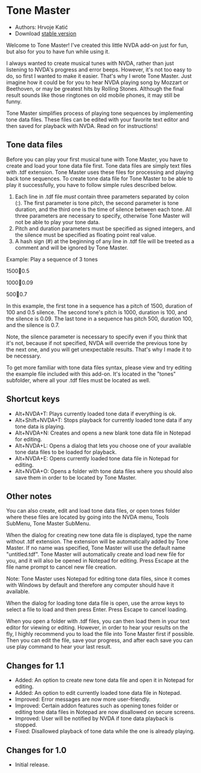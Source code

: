 # Tone Master #

* Authors: Hrvoje Katić
* Download [stable version][1]

Welcome to Tone Master! I've created this little NVDA add-on just for fun, but also for you to have fun while using it.

I always wanted to create musical tunes with NVDA, rather than just listening to NVDA's progress and error beeps. However, it's not too easy to do, so first I wanted to make it easier. That's why I wrote Tone Master. Just imagine how it could be for you to hear NVDA playing song by Mozzart or Beethoven, or may be greatest hits by Rolling Stones. Although the final result sounds like those ringtones on old mobile phones, it may still be funny.

Tone Master simplifies process of playing tone sequences by implementing tone data files. These files can be edited with your favorite text editor and then saved for playback with NVDA. Read on for instructions!

## Tone data files

Before you can play your first musical tune with Tone Master, you have to create and load your tone data file first. Tone data files are simply text files with .tdf extension. Tone Master uses these files for processing and playing back tone sequences. To create tone data file for Tone Master to be able to play it successfully, you have to follow simple rules described below.

1. Each line in .tdf file *must* contain three parameters separated by colon (:). The first parameter is tone pitch, the second parameter is tone duration, and the third one is the time of silence between each tone. All three parameters are necessary to specify, otherwise Tone Master will not be able to play your tone data.
2. Pitch and duration parameters must be specified as signed integers, and the silence must be specified as floating point real value.
3. A hash sign (#) at the beginning of any line in .tdf file will be treeted as a comment and will be ignored by Tone Master.

Example: Play a sequence of 3 tones

1500:100:0.5

1000:100:0.09

500:100:0.7

In this example, the first tone in a sequence has a pitch of 1500, duration of 100 and 0.5 silence. The second tone's pitch is 1000, duration is 100, and the silence is 0.09. The last tone in a sequence has pitch 500, duration 100, and the silence is 0.7.

Note, the silence parameter is necessary to specify even if you think that it's not, because if not specified, NVDA will override the previous tone by the next one, and you will get unexpectable results. That's why I made it to be necessary.

To get more familiar with tone data files syntax, please view and try editing the example file included with this add-on. It's located in the "tones" subfolder, where all your .tdf files must be located as well.

## Shortcut keys

* Alt+NVDA+T: Plays currently loaded tone data if everything is ok.
* Alt+Shift+NVDA+T: Stops playback for currently loaded tone data if any tone data is playing.
* Alt+NVDA+N: Creates and opens a new blank tone data file in Notepad for editing.
* Alt+NVDA+L: Opens a dialog that lets you choose one of your available tone data files to be loaded for playback.
* Alt+NVDA+E: Opens currently loaded tone data file in Notepad for editing.
* Alt+NVDA+O: Opens a folder with tone data files where you should also save them in order to be located by Tone Master.

## Other notes

You can also create, edit and load tone data files, or open tones folder where these files are located by going into the NVDA menu, Tools SubMenu, Tone Master SubMenu.

When the dialog for creating new tone data file is displayed, type the name without .tdf extension. The extension will be automatically added by Tone Master. If no name was specified, Tone Master will use the default name "untitled.tdf". Tone Master will automatically create and load new file for you, and it will also be opened in Notepad for editing. Press Escape at the file name prompt to cancel new file creation.

Note: Tone Master uses Notepad for editing tone data files, since it comes with Windows by default and therefore any computer should have it available.

When the dialog for loading tone data file is open, use the arrow keys to select a file to load and then press Enter. Press Escape to cancel loading.

When you open a folder with .tdf files, you can then load them in your text editor for viewing or editing. However, in order to hear your results on the fly, I highly recommend you to load the file into Tone Master first if possible. Then you can edit the file, save your progress, and after each save you can use play command to hear your last result.

## Changes for 1.1

* Added: An option to create new tone data file and open it in Notepad for editing.
* Added: An option to edit currently loaded tone data file in Notepad.
* Improved: Error messages are now more user-friendly.
* Improved: Certain addon features such as opening tones folder or editing tone data files in Notepad are now disallowed on secure screens.
* Improved: User will be notified by NVDA if tone data playback is stopped.
* Fixed: Disallowed playback of tone data while the one is already playing.

## Changes for 1.0

* Initial release.

[1]: https://github.com/nvdaaddons/toneMaster/releases/download/v1.1/toneMaster-1.1.nvda-addon
